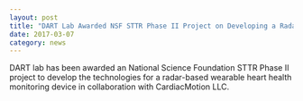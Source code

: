 ```yaml
---
layout: post
title: "DART Lab Awarded NSF STTR Phase II Project on Developing a Radar-based Wearable Heart Health Monitoring Device"
date: 2017-03-07
category: news
---
```

DART lab has been awarded an National Science Foundation STTR Phase II project to develop the technologies for a radar-based wearable heart health monitoring device in collaboration with CardiacMotion LLC. 
